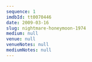 ```yaml
---
sequence: 1
imdbId: tt0070446
date: 2009-03-16
slug: nightmare-honeymoon-1974
medium: null
venue: null
venueNotes: null
mediumNotes: null
---
```


